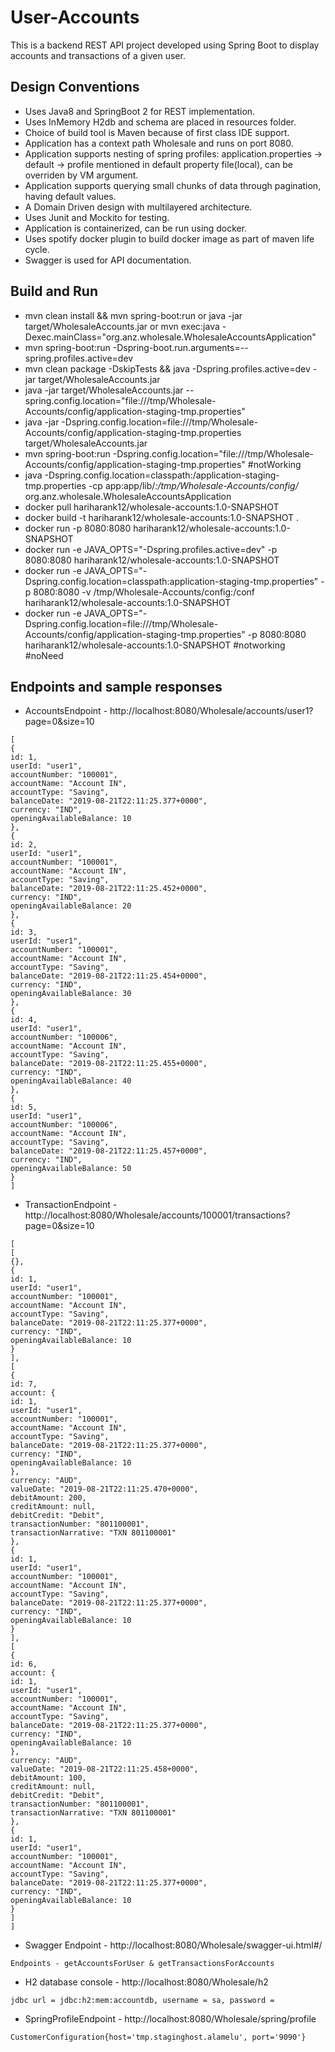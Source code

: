 # User-Accounts
This is a backend REST API project developed using Spring Boot to display accounts and transactions of a given user.

## Design Conventions
* Uses Java8 and SpringBoot 2 for REST implementation.
* Uses InMemory H2db and schema are placed in resources folder. 
* Choice of build tool is Maven because of first class IDE support.
* Application has a context path Wholesale and runs on port 8080.
* Application supports nesting of spring profiles: 
    application.properties -> default -> profile mentioned in default property file(local), can be overriden by VM argument.
* Application supports querying small chunks of data through pagination, having default values.
* A Domain Driven design with multilayered architecture.
* Uses Junit and Mockito for testing. 
* Application is containerized, can be run using docker.
* Uses spotify docker plugin to build docker image as part of maven life cycle.
* Swagger is used for API documentation. 

## Build and Run
* mvn clean install && mvn spring-boot:run or java -jar target/WholesaleAccounts.jar or mvn exec:java -Dexec.mainClass="org.anz.wholesale.WholesaleAccountsApplication"
* mvn spring-boot:run -Dspring-boot.run.arguments=--spring.profiles.active=dev
* mvn clean package -DskipTests && java -Dspring.profiles.active=dev -jar target/WholesaleAccounts.jar
* java -jar target/WholesaleAccounts.jar --spring.config.location="file:///tmp/Wholesale-Accounts/config/application-staging-tmp.properties"
* java -jar -Dspring.config.location=file:///tmp/Wholesale-Accounts/config/application-staging-tmp.properties target/WholesaleAccounts.jar
* mvn spring-boot:run -Dspring.config.location="file:///tmp/Wholesale-Accounts/config/application-staging-tmp.properties" #notWorking
* java -Dspring.config.location=classpath:/application-staging-tmp.properties -cp app:app/lib/*:/tmp/Wholesale-Accounts/config/* org.anz.wholesale.WholesaleAccountsApplication
* docker pull hariharank12/wholesale-accounts:1.0-SNAPSHOT
* docker build -t hariharank12/wholesale-accounts:1.0-SNAPSHOT .
* docker run -p 8080:8080 hariharank12/wholesale-accounts:1.0-SNAPSHOT
* docker run -e JAVA_OPTS="-Dspring.profiles.active=dev" -p 8080:8080 hariharank12/wholesale-accounts:1.0-SNAPSHOT
* docker run -e JAVA_OPTS="-Dspring.config.location=classpath:application-staging-tmp.properties" -p 8080:8080 -v /tmp/Wholesale-Accounts/config:/conf hariharank12/wholesale-accounts:1.0-SNAPSHOT
* docker run -e JAVA_OPTS="-Dspring.config.location=file:///tmp/Wholesale-Accounts/config/application-staging-tmp.properties" -p 8080:8080 hariharank12/wholesale-accounts:1.0-SNAPSHOT #notworking #noNeed

## Endpoints and sample responses
* AccountsEndpoint - http://localhost:8080/Wholesale/accounts/user1?page=0&size=10
```
[
{
id: 1,
userId: "user1",
accountNumber: "100001",
accountName: "Account IN",
accountType: "Saving",
balanceDate: "2019-08-21T22:11:25.377+0000",
currency: "IND",
openingAvailableBalance: 10
},
{
id: 2,
userId: "user1",
accountNumber: "100001",
accountName: "Account IN",
accountType: "Saving",
balanceDate: "2019-08-21T22:11:25.452+0000",
currency: "IND",
openingAvailableBalance: 20
},
{
id: 3,
userId: "user1",
accountNumber: "100001",
accountName: "Account IN",
accountType: "Saving",
balanceDate: "2019-08-21T22:11:25.454+0000",
currency: "IND",
openingAvailableBalance: 30
},
{
id: 4,
userId: "user1",
accountNumber: "100006",
accountName: "Account IN",
accountType: "Saving",
balanceDate: "2019-08-21T22:11:25.455+0000",
currency: "IND",
openingAvailableBalance: 40
},
{
id: 5,
userId: "user1",
accountNumber: "100006",
accountName: "Account IN",
accountType: "Saving",
balanceDate: "2019-08-21T22:11:25.457+0000",
currency: "IND",
openingAvailableBalance: 50
}
]

```

* TransactionEndpoint - http://localhost:8080/Wholesale/accounts/100001/transactions?page=0&size=10
```
[
[
{},
{
id: 1,
userId: "user1",
accountNumber: "100001",
accountName: "Account IN",
accountType: "Saving",
balanceDate: "2019-08-21T22:11:25.377+0000",
currency: "IND",
openingAvailableBalance: 10
}
],
[
{
id: 7,
account: {
id: 1,
userId: "user1",
accountNumber: "100001",
accountName: "Account IN",
accountType: "Saving",
balanceDate: "2019-08-21T22:11:25.377+0000",
currency: "IND",
openingAvailableBalance: 10
},
currency: "AUD",
valueDate: "2019-08-21T22:11:25.470+0000",
debitAmount: 200,
creditAmount: null,
debitCredit: "Debit",
transactionNumber: "801100001",
transactionNarrative: "TXN 801100001"
},
{
id: 1,
userId: "user1",
accountNumber: "100001",
accountName: "Account IN",
accountType: "Saving",
balanceDate: "2019-08-21T22:11:25.377+0000",
currency: "IND",
openingAvailableBalance: 10
}
],
[
{
id: 6,
account: {
id: 1,
userId: "user1",
accountNumber: "100001",
accountName: "Account IN",
accountType: "Saving",
balanceDate: "2019-08-21T22:11:25.377+0000",
currency: "IND",
openingAvailableBalance: 10
},
currency: "AUD",
valueDate: "2019-08-21T22:11:25.458+0000",
debitAmount: 100,
creditAmount: null,
debitCredit: "Debit",
transactionNumber: "801100001",
transactionNarrative: "TXN 801100001"
},
{
id: 1,
userId: "user1",
accountNumber: "100001",
accountName: "Account IN",
accountType: "Saving",
balanceDate: "2019-08-21T22:11:25.377+0000",
currency: "IND",
openingAvailableBalance: 10
}
]
]
```
* Swagger Endpoint - http://localhost:8080/Wholesale/swagger-ui.html#/
```
Endpoints - getAccountsForUser & getTransactionsForAccounts

```
* H2 database console - http://localhost:8080/Wholesale/h2
```
jdbc url = jdbc:h2:mem:accountdb, username = sa, password =
```
* SpringProfileEndpoint - http://localhost:8080/Wholesale/spring/profile
```
CustomerConfiguration{host='tmp.staginghost.alamelu', port='9090'}
```
